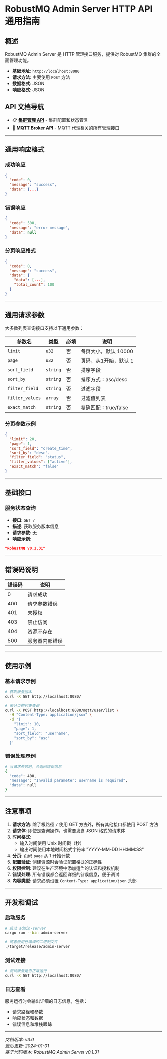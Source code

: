 # RobustMQ Admin Server HTTP API 通用指南

## 概述

RobustMQ Admin Server 是 HTTP 管理接口服务，提供对 RobustMQ 集群的全面管理功能。

- **基础地址**: `http://localhost:8080`
- **请求方法**: 主要使用 `POST` 方法
- **数据格式**: JSON
- **响应格式**: JSON

## API 文档导航

- 📋 **[集群管理 API](CLUSTER.md)** - 集群配置和状态管理
- 🔧 **[MQTT Broker API](MQTT.md)** - MQTT 代理相关的所有管理接口

---

## 通用响应格式

### 成功响应
```json
{
  "code": 0,
  "message": "success",
  "data": {...}
}
```

### 错误响应
```json
{
  "code": 500,
  "message": "error message",
  "data": null
}
```

### 分页响应格式
```json
{
  "code": 0,
  "message": "success",
  "data": {
    "data": [...],
    "total_count": 100
  }
}
```

---

## 通用请求参数

大多数列表查询接口支持以下通用参数：

| 参数名 | 类型 | 必填 | 说明 |
|--------|------|------|------|
| `limit` | `u32` | 否 | 每页大小，默认 10000 |
| `page` | `u32` | 否 | 页码，从1开始，默认 1 |
| `sort_field` | `string` | 否 | 排序字段 |
| `sort_by` | `string` | 否 | 排序方式：asc/desc |
| `filter_field` | `string` | 否 | 过滤字段 |
| `filter_values` | `array` | 否 | 过滤值列表 |
| `exact_match` | `string` | 否 | 精确匹配：true/false |

### 分页参数示例
```json
{
  "limit": 20,
  "page": 1,
  "sort_field": "create_time",
  "sort_by": "desc",
  "filter_field": "status",
  "filter_values": ["active"],
  "exact_match": "false"
}
```

---

## 基础接口

### 服务状态查询
- **接口**: `GET /`
- **描述**: 获取服务版本信息
- **请求参数**: 无
- **响应示例**:
```json
"RobustMQ v0.1.31"
```

---

## 错误码说明

| 错误码 | 说明 |
|--------|------|
| 0 | 请求成功 |
| 400 | 请求参数错误 |
| 401 | 未授权 |
| 403 | 禁止访问 |
| 404 | 资源不存在 |
| 500 | 服务器内部错误 |

---

## 使用示例

### 基本请求示例
```bash
# 获取服务版本
curl -X GET http://localhost:8080/

# 带分页的列表查询
curl -X POST http://localhost:8080/mqtt/user/list \
  -H "Content-Type: application/json" \
  -d '{
    "limit": 10,
    "page": 1,
    "sort_field": "username",
    "sort_by": "asc"
  }'
```

### 错误处理示例
```bash
# 当请求失败时，会返回错误信息
{
  "code": 400,
  "message": "Invalid parameter: username is required",
  "data": null
}
```

---

## 注意事项

1. **请求方法**: 除了根路径 `/` 使用 GET 方法外，所有其他接口都使用 POST 方法
2. **请求体**: 即使是查询操作，也需要发送 JSON 格式的请求体
3. **时间格式**: 
   - 输入时间使用 Unix 时间戳（秒）
   - 输出时间使用本地时间格式字符串 "YYYY-MM-DD HH:MM:SS"
4. **分页**: 页码 `page` 从 1 开始计数
5. **配置验证**: 创建资源时会验证配置格式的正确性
6. **权限控制**: 建议在生产环境中添加适当的认证和授权机制
7. **错误处理**: 所有错误都会返回详细的错误信息，便于调试
8. **内容类型**: 请求必须设置 `Content-Type: application/json` 头部

---

## 开发和调试

### 启动服务
```bash
# 启动 admin-server
cargo run --bin admin-server

# 或者使用已编译的二进制文件
./target/release/admin-server
```

### 测试连接
```bash
# 测试服务是否正常运行
curl -X GET http://localhost:8080/
```

### 日志查看
服务运行时会输出详细的日志信息，包括：
- 请求路径和参数
- 响应状态和数据
- 错误信息和堆栈跟踪

---

*文档版本: v3.0*  
*最后更新: 2024-01-01*  
*基于代码版本: RobustMQ Admin Server v0.1.31*
